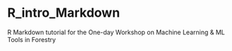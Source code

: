 # R_intro_Markdown
 R Markdown tutorial for the One-day Workshop on Machine Learning & ML Tools in Forestry

